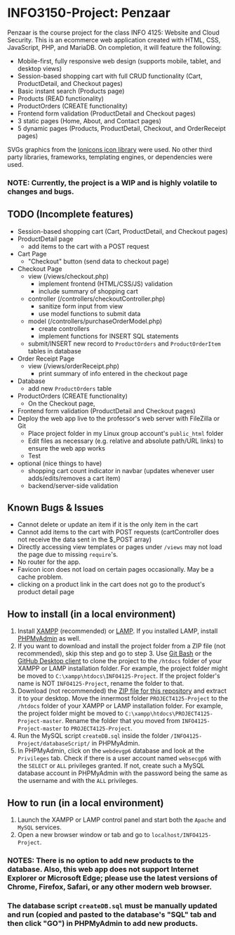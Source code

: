 # INFO3150-Project: Penzaar

Penzaar is the course project for the class INFO 4125: Website and Cloud Security.
This is an ecommerce web application created with HTML, CSS, JavaScript, PHP, and MariaDB.
On completion, it will feature the following:

- Mobile-first, fully responsive web design (supports mobile, tablet, and desktop views)
- Session-based shopping cart with full CRUD functionality (Cart, ProductDetail, and Checkout pages)
- Basic instant search (Products page)
- Products (READ functionality)
- ProductOrders (CREATE functionality)
- Frontend form validation (ProductDetail and Checkout pages)
- 3 static pages (Home, About, and Contact pages)
- 5 dynamic pages (Products, ProductDetail, Checkout, and OrderReceipt pages)

SVGs graphics from the [Ionicons icon library](https://ionicons.com/) were used.
No other third party libraries, frameworks, templating engines, or dependencies were used.

### NOTE: Currently, the project is a WIP and is highly volatile to changes and bugs.

## TODO (Incomplete features)

- Session-based shopping cart (Cart, ProductDetail, and Checkout pages)
- ProductDetail page
  - add items to the cart with a POST request
- Cart Page
  - "Checkout" button (send data to checkout page)
- Checkout Page
  - view (/views/checkout.php)
    - implement frontend (HTML/CSS/JS) validation
    - include summary of shopping cart
  - controller (/controllers/checkoutController.php)
    - sanitize form input from view
    - use model functions to submit data
  - model (/controllers/purchaseOrderModel.php)
    - create controllers
    - implement functions for INSERT SQL statements
  - submit/INSERT new record to `ProductOrders` and `ProductOrderItem` tables in database
- Order Receipt Page
  - view (/views/orderReceipt.php)
    - print summary of info entered in the checkout page
- Database
  - add new `ProductOrders` table
- ProductOrders (CREATE functionality)
  - On the Checkout page,
- Frontend form validation (ProductDetail and Checkout pages)
- Deploy the web app live to the professor's web server with FileZilla or Git
  - Place project folder in my Linux group account's `public_html` folder
  - Edit files as necessary (e.g. relative and absolute path/URL links) to ensure the web app works
  - Test
- optional (nice things to have)
  - shopping cart count indicator in navbar (updates whenever user adds/edits/removes a cart item)
  - backend/server-side validation

## Known Bugs & Issues

- Cannot delete or update an item if it is the only item in the cart
- Cannot add items to the cart with POST requests (cartController does not receive the data sent in the \$\_POST array)
- Directly accessing view templates or pages under `/views` may not load the page due to missing `require`'s.
- No router for the app.
- Favicon icon does not load on certain pages occasionally. May be a cache problem.
- clicking on a product link in the cart does not go to the product's product detail page

## How to install (in a local environment)

1. Install [XAMPP](https://www.apachefriends.org/index.html) (recommended) or [LAMP](https://bitnami.com/stack/lamp/installer). If you installed LAMP, install [PHPMyAdmin](https://www.phpmyadmin.net/) as well.
2. If you want to download and install the project folder from a ZIP file (not recommended), skip this step and go to step 3. Use [Git Bash](https://git-scm.com/downloads) or the [GitHub Desktop client](https://desktop.github.com/) to clone the project to the `/htdocs` folder of your XAMPP or LAMP installation folder. For example, the project folder might be moved to `C:\xampp\htdocs\INFO4125-Project`. If the project folder's name is NOT `INFO4125-Project`, rename the folder to that.
3. Download (not recommended) the [ZIP file for this repository](https://github.com/JunYuHuang/INFO4125-Project/archive/master.zip) and extract it to your desktop. Move the innermost folder `PROJECT4125-Project` to the `/htdocs` folder of your XAMPP or LAMP installation folder. For example, the project folder might be moved to `C:\xampp\htdocs\PROJECT4125-Project-master`. Rename the folder that you moved from `INFO4125-Project-master` to `PROJECT4125-Project`.
4. Run the MySQL script `createDB.sql` inside the folder `/INFO4125-Project/databaseScript/` in PHPMyAdmin.
5. In PHPMyAdmin, click on the `webdevgp6` database and look at the `Privileges` tab. Check if there is a user account named `websecgp6` with the `SELECT` or `ALL` privileges granted. If not, create such a MySQL database account in PHPMyAdmin with the password being the same as the username and with the `ALL` privileges.

## How to run (in a local environment)

1. Launch the XAMPP or LAMP control panel and start both the `Apache` and `MySQL` services.
2. Open a new browser window or tab and go to `localhost/INFO4125-Project`.

### NOTES: There is no option to add new products to the database. Also, this web app does not support Internet Explorer or Microsoft Edge; please use the latest versions of Chrome, Firefox, Safari, or any other modern web browser.

### The database script `createDB.sql` must be manually updated and run (copied and pasted to the database's "SQL" tab and then click "GO") in PHPMyAdmin to add new products.

<!-- ## Screenshots -->
<!-- ### Home Page -->
<!-- ### Products Page -->
<!-- ### About Page -->
<!-- ### Contact Page -->
<!-- ### Cart Page -->
<!-- ### Checkout Page -->
<!-- ### Order Confirmation Page -->
